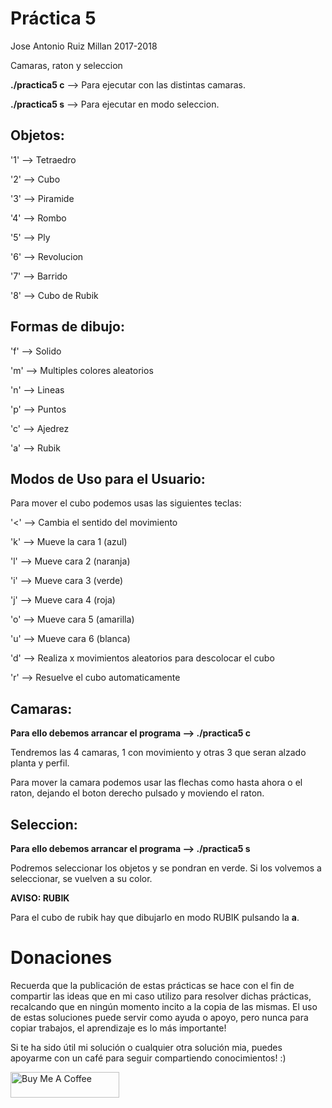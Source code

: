 # Práctica 5

Jose Antonio Ruiz Millan 2017-2018

Camaras, raton y seleccion

**./practica5 c** --> Para ejecutar con las distintas camaras.

**./practica5 s** --> Para ejecutar en modo seleccion.


## Objetos:

 '1' --> Tetraedro
 
 '2' --> Cubo
 
 '3' --> Piramide
 
 '4' --> Rombo
 
 '5' --> Ply
 
 '6' --> Revolucion
 
 '7' --> Barrido
 
 '8' --> Cubo de Rubik



## Formas de dibujo:

 'f' --> Solido
 
 'm' --> Multiples colores aleatorios
 
 'n' --> Lineas
 
 'p' --> Puntos
 
 'c' --> Ajedrez
 
 'a' --> Rubik
 
 
 
## Modos de Uso para el Usuario:

 Para mover el cubo podemos usas las siguientes teclas:
 
 '<' --> Cambia el sentido del movimiento
 
 'k' --> Mueve la cara 1 (azul)
 
 'l' --> Mueve cara 2 (naranja)
 
 'i' --> Mueve cara 3 (verde)
 
 'j' --> Mueve cara 4 (roja)
 
 'o' --> Mueve cara 5 (amarilla)
 
 'u' --> Mueve cara 6 (blanca)
 
 'd' --> Realiza x movimientos aleatorios para descolocar el cubo
 
 'r' --> Resuelve el cubo automaticamente



## Camaras: 

**Para ello debemos arrancar el programa --> ./practica5 c**

Tendremos las 4 camaras, 1 con movimiento y otras 3 que seran alzado planta y perfil.

Para mover la camara podemos usar las flechas como hasta ahora o el raton, dejando el boton derecho pulsado y moviendo el raton.

## Seleccion: 

**Para ello debemos arrancar el programa --> ./practica5 s**

Podremos seleccionar los objetos y se pondran en verde. Si los volvemos a seleccionar, se vuelven a su color.

**AVISO: RUBIK**

Para el cubo de rubik hay que dibujarlo en modo RUBIK pulsando la **a**.

# Donaciones
Recuerda que la publicación de estas prácticas se hace con el fin de compartir las ideas que en mi caso utilizo para resolver dichas prácticas, recalcando que en ningún momento incito a la copia de las mismas. El uso de estas soluciones puede servir como ayuda o apoyo, pero nunca para copiar trabajos, el aprendizaje es lo más importante!

Si te ha sido útil mi solución o cualquier otra solución mia, puedes apoyarme con un café para seguir compartiendo conocimientos! :)

<a href="https://www.buymeacoffee.com/josebummer" target="_blank"><img src="https://cdn.buymeacoffee.com/buttons/default-orange.png" alt="Buy Me A Coffee" height="41" width="174"></a>
